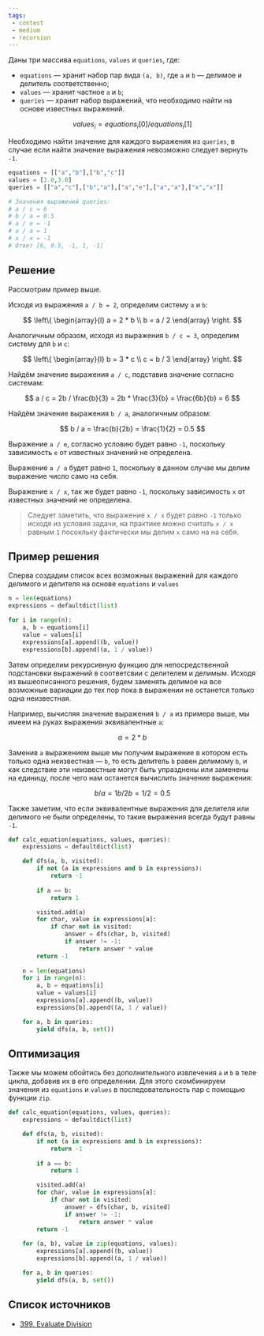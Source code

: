 ```yaml
---
tags:
 - contest
 - medium
 - recursion
---
```


Даны три массива `equations`, `values` и `queries`, где:

- `equations` — хранит набор пар вида `(a, b)`, где `a` и `b` — делимое и делитель соответственно;
- `values` — хранит частное `a` и `b`;
- `queries` — хранит набор выражений, что необходимо найти на основе известных выражений.

$$
values_{i} = equations_{i}[0] / equations_{i}[1]
$$

Необходимо найти значение для каждого выражения из `queries`, в случае если найти значение выражения невозможно следует вернуть `-1`.

```Python
equations = [["a","b"],["b","c"]]
values = [2.0,3.0]
queries = [["a","c"],["b","a"],["a","e"],["a","a"],["x","x"]]

# Значения выражений queries:
# a / c = 6
# b / a = 0.5
# a / e = -1
# a / a = 1
# x / x = -1
# Ответ [6, 0.5, -1, 1, -1]
```

## Решение

Рассмотрим пример выше.

Исходя из выражения `a / b = 2`, определим систему `a` и `b`:

$$
\left\{ 
\begin{array}{l}
a = 2 * b \\
b = a / 2 
\end{array}
\right.
$$

Аналогичным образом, исходя из выражения `b / c = 3`, определим систему для `b` и `c`:

$$
\left\{ 
\begin{array}{l}
b = 3 * c \\
c = b / 3
\end{array}
\right.
$$

Найдём значение выражения `a / c`, подставив значение согласно системам:

$$
a / c = 2b / \frac{b}{3} = 2b * \frac{3}{b} = \frac{6b}{b} = 6
$$

Найдём значение выражения `b / a`, аналогичным образом:

$$
b / a = \frac{b}{2b} = \frac{1}{2} = 0.5
$$

Выражение `a / e`, согласно условию будет равно `-1`, поскольку зависимость `e` от известных значений не определена.

Выражение `a / a` будет равно `1`, поскольку в данном случае мы делим выражение число само на себя.

Выражение `x / x`, так же будет равно `-1`, поскольку зависимость `x` от известных значений не определена.

> Следует заметить, что выражение `x / x` будет равно `-1` только исходя из условия задачи, на практике можно считать `x / x` равным `1` посокльку фактически мы делим `x` само на на себя.

## Пример решения

Сперва создадим список всех возможных выражений для каждого делимого и делителя на основе  `equations` и `values`

```Python
n = len(equations)
expressions = defaultdict(list)

for i in range(n):
	a, b = equations[i]
	value = values[i]
	expressions[a].append((b, value))
	expressions[b].append((a, 1 / value))
```

Затем определим рекурсивную функцию для непосредственной подстановки выражений в соответсвии с делителем и делимым. Исходя из вышеописанного решения, будем заменять делимое на все возможные вариации до тех пор пока в выражении не останется только одна неизвестная. 

Например, вычисляя значение выражения `b / a` из примера выше, мы имеем на руках выражения эквивалентные `a`:

$$
a = 2 * b
$$

Заменив `a` выражением выше мы получим выражение в котором есть только одна неизвестная — `b`, то есть делитель `b` равен делимому `b`, и как следствие эти неизвестные могут быть упразднены или заменены на единицу, после чего нам останется вычислить значение выражения:

$$
b / a = 1b / 2b = 1/2 = 0.5
$$

Также заметим, что если эквивалентные выражения для делителя или делимого не были определены, то такие выражения всегда будут равны `-1`.

```Python
def calc_equation(equations, values, queries):
	expressions = defaultdict(list)

	def dfs(a, b, visited):
		if not (a in expressions and b in expressions):
			return -1
		
		if a == b:
			return 1

		visited.add(a)
		for char, value in expressions[a]:
			if char not in visited:
				answer = dfs(char, b, visited)
				if answer != -1:
					return answer * value
		return -1
	
	n = len(equations)
	for i in range(n):
		a, b = equations[i]
		value = values[i]
		expressions[a].append((b, value))
		expressions[b].append((a, 1 / value))

	for a, b in queries:
		yield dfs(a, b, set())
```

## Оптимизация

Также мы можем обойтись без дополнительного извлечения `a` и `b` в теле цикла, добавив их в его определении. Для этого скомбинируем значения из `equations` и `values` в последовательность пар с помощью функции `zip`.

```Python
def calc_equation(equations, values, queries):
	expressions = defaultdict(list)

	def dfs(a, b, visited):
		if not (a in expressions and b in expressions):
			return -1
		
		if a == b:
			return 1

		visited.add(a)
		for char, value in expressions[a]:
			if char not in visited:
				answer = dfs(char, b, visited)
				if answer != -1:
					return answer * value
		return -1
	
	for (a, b), value in zip(equations, values):
		expressions[a].append((b, value))
		expressions[b].append((a, 1 / value))

	for a, b in queries:
		yield dfs(a, b, set())
```

## Список источников

- [399. Evaluate Division](https://leetcode.com/problems/evaluate-division/description/)